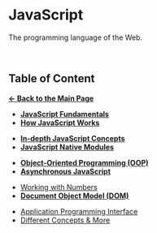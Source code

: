 # JavaScript

The programming language of the Web.

<br>

## Table of Content

[**&larr; Back to the Main Page**](./../README.md)

<div></div>

- [**JavaScript Fundamentals**](./intro/README.md)
- [**How JavaScript Works**](./how-js-works/README.md)

<div></div>

- [**In-depth JavaScript Concepts**](./in-depth/README.md)
- [**JavaScript Native Modules**](./folder/modules.md)

<div></div>

- [**Object-Oriented Programming (OOP)**](./oop/README.md)
- [**Asynchronous JavaScript**](./async/README.md)

<div></div>

- [Working with Numbers](./numbers/README.md)
- [**Document Object Model (DOM)**](./dom/README.md)

<div></div>

- [Application Programming Interface](./)
- [Different Concepts & More](./)

<div></div>

<br>
